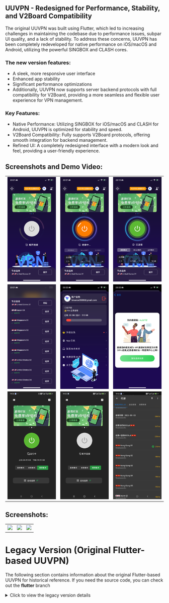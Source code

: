 ## UUVPN - Redesigned for Performance, Stability, and V2Board Compatibility

The original UUVPN was built using Flutter, which led to increasing challenges in maintaining the codebase due to performance issues, subpar UI quality, and a lack of stability. To address these concerns, UUVPN has been completely redeveloped for native performance on iOS/macOS and Android, utilizing the powerful SINGBOX and CLASH cores.

### The new version features:

- A sleek, more responsive user interface
- Enhanced app stability
- Significant performance optimizations
- Additionally, UUVPN now supports server backend protocols with full compatibility for V2Board, providing a more seamless and flexible user experience for VPN management.

### Key Features:
- Native Performance: Utilizing SINGBOX for iOS/macOS and CLASH for Android, UUVPN is optimized for stability and speed.
- V2Board Compatibility: Fully supports V2Board protocols, offering smooth integration for backend management.
- Refined UI: A completely redesigned interface with a modern look and feel, providing a user-friendly experience.

## Screenshots and Demo Video:
<table>
  <tr>
    <td><img src="screenshots/IMG_8545.PNG" width="300" /></td>
   <td><img src="screenshots/IMG_8546.PNG" width="300" /></td>
   <td><img src="screenshots/IMG_8544.PNG" width="300" /></td>
  </tr>  

  <tr>
    <td><img src="screenshots/IMG_8547.PNG" width="300" /></td>
   <td><img src="screenshots/IMG_8548.PNG" width="300" /></td>
   <td><img src="screenshots/IMG_8549.PNG" width="300" /></td>
  </tr>  

  <tr>
    <td><img src="screenshots/Screenshot_2024_10_18_19_54_46_324_com_github_metacubex_clash_alpha.jpg" width="300" /></td>
   <td><img src="screenshots/Screenshot_2024_10_18_19_55_14_247_com_github_metacubex_clash_alpha.jpg" width="300" /></td>
   <td><img src="screenshots/Screenshot_2024_10_18_19_54_56_188_com_github_metacubex_clash_alpha.jpg" width="300" /></td>
  </tr>  
  
</table>


## Screenshots:
<table>
  <tr>
    <td><img src="screenshots/13264cf9-99e7-4ff8-8e32-2564eea05670.gif" width="300" /></td>
   <td><img src="screenshots/8a51ed33-248b-45eb-b5ba-b92821256632.gif" width="300" /></td>
   <td><img src="screenshots/8a51ed33-248b-45eb-b5ba-b928212566321.gif" width="300" /></td>
  </tr>  
</table>




# Legacy Version (Original Flutter-based UUVPN)
The following section contains information about the original Flutter-based UUVPN for historical reference. If you need the source code, you can check out the **flutter** branch

<details> <summary>Click to view the legacy version details</summary>
# Old Description:
  
![](screenshots/Snipaste_2023-06-25_11-38-47.png)

# UUVPN 
基于Flutter开发的VPN客户端(ios/android)，自主设计，精美UI,优化VPN速度，完全开源。

A VPN application for [V2Board](https://github.com/v2board/v2board)  

Support iOS and Android now.


 
**IF THIS PROJECT HELPS YOU, PLEASE GIVE ME A LITTLE STAR⭐️.**

## Screenshots
![](screenshots/page_7.png)

## App Store 
![](screenshots/Snipaste_2023-06-10_14-21-20.png)
 

## Environment

- Flutter Flutter 3.10.1 • channel stable • https://github.com/flutter/flutter.git
    Framework • revision d3d8effc68 (6 weeks ago) • 2023-05-16 17:59:05 -0700
    Engine • revision b4fb11214d
    Tools • Dart 3.0.1 • DevTools 2.23.1
    - Download this version url: https://drive.google.com/file/d/1ksM4_PK9Ibk7ycyrfF7XffM_99_4JYV3/view?usp=sharing
    - leaf sdk downlaod url: https://github.com/eycorsican/leaf/releases/tag/v0.10.7

- macOS 13.3.1 +
- Xcode 14 +
- iOS 15.0 +

## Installation

```shell
flutter pub get
```

## Develop
```shell
flutter run
```

## Build
build android apk
```shell
flutter build apk
```

build ios
```shell
flutter build ios
```

---------------------- 

# How to use it?
![](screenshots/ios.png)
![](screenshots/Snipaste_2024-07-24_14-25-11.png)
![](screenshots/Snipaste_2024-07-24_14-58-41.png)

- 1:  Change Domain File Path : ~UUVPN/flutter/lib/constant/app_urls.dart
  ```
    static const String baseUrl = "https://xxxx.com";
  ```

- 2: Xcode Settings:
![](screenshots/Snipaste_2023-12-05_09-48-45.png)
![](screenshots/Snipaste_2023-12-05_09-49-14.png)
![](screenshots/Snipaste_2023-12-05_09-49-23.png) 

- 3: running screenshot:
![](screenshots/Snipaste_2023-12-05_15-43-54.png)
